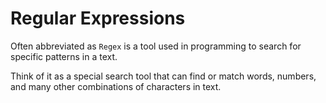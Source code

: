 # **Regular Expressions**

Often abbreviated as `Regex` is a tool used in programming to
search for specific patterns in a text.

Think of it as a special search tool that can find or match words,
numbers, and many other combinations of characters in text.

